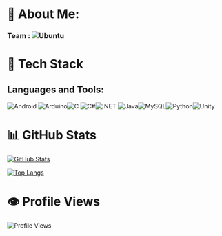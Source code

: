 # 💫 About Me:

### Team : ![Ubuntu](https://img.shields.io/badge/Ubuntu-E95420?style=for-the-badge&logo=ubuntu&logoColor=white)


# 🚀 Tech Stack

## Languages and Tools:

![Android]( 	https://img.shields.io/badge/Android-3DDC84?style=for-the-badge&logo=android&logoColor=white) ![Arduino](https://img.shields.io/badge/Arduino_IDE-00979D?style=for-the-badge&logo=arduino&logoColor=white)![C](https://img.shields.io/badge/C-00599C?style=for-the-badge&logo=c&logoColor=white) ![C#](https://img.shields.io/badge/C%23-239120?style=for-the-badge&logo=c-sharp&logoColor=white)![.NET](https://img.shields.io/badge/.NET-5C2D91?style=for-the-badge&logo=.net&logoColor=white) ![Java]( 	https://img.shields.io/badge/Java-ED8B00?style=for-the-badge&logo=openjdk&logoColor=white)![MySQL](https://img.shields.io/badge/MySQL-00000F?style=for-the-badge&logo=mysql&logoColor=white)![Python](https://img.shields.io/badge/Python-3776AB?style=for-the-badge&logo=python&logoColor=white)![Unity](https://img.shields.io/badge/Unity-100000?style=for-the-badge&logo=unity&logoColor=white)

# 📊 GitHub Stats

[![GitHub Stats](https://github-readme-stats.vercel.app/api?username=NathanS09&show_icons=true&theme=dark)](https://github.com/NathanS09)

[![Top Langs](https://github-readme-stats.vercel.app/api/top-langs/?username=NathanS09&layout=compact&theme=dark)](https://github.com/NathanS09)

# 👁️ Profile Views

![Profile Views](https://komarev.com/ghpvc/?username=NathanS09)


